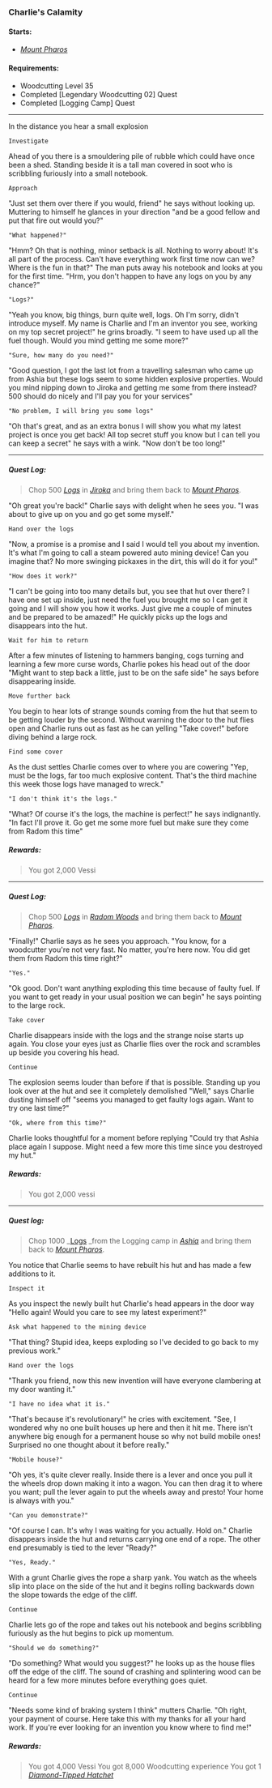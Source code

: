 ### Charlie's Calamity

#### Starts:
* _[Mount Pharos](https://movoda.net/man/Mount%20Pharos)_

#### Requirements:
* Woodcutting Level 35
* Completed [Legendary Woodcutting 02] Quest
* Completed [Logging Camp] Quest

---
In the distance you hear a small explosion 

    Investigate

Ahead of you there is a smouldering pile of rubble which could have once been a shed. Standing beside it is a tall man covered in soot who is scribbling furiously into a small notebook.

    Approach

"Just set them over there if you would, friend" he says without looking up. Muttering to himself he glances in your direction "and be a good fellow and put that fire out would you?"

    "What happened?"

"Hmm? Oh that is nothing, minor setback is all. Nothing to worry about! It's all part of the process. Can't have everything work first time now can we? Where is the fun in that?" The man puts away his notebook and looks at you for the first time. "Hrm, you don't happen to have any logs on you by any chance?"

    "Logs?"

"Yeah you know, big things, burn quite well, logs. Oh I'm sorry, didn't introduce myself. My name is Charlie and I'm an inventor you see, working on my top secret project!" he grins broadly. "I seem to have used up all the fuel though. Would you mind getting me some more?"

    "Sure, how many do you need?"

"Good question, I got the last lot from a travelling salesman who came up from Ashia but these logs seem to some hidden explosive properties. Would you mind nipping down to Jiroka and getting me some from there instead? 500 should do nicely and I'll pay you for your services"

    "No problem, I will bring you some logs"

"Oh that's great, and as an extra bonus I will show you what my latest project is once you get back! All top secret stuff you know but I can tell you can keep a secret" he says with a wink. "Now don't be too long!"

---
##### Quest Log:
> Chop 500 _[Logs](https://movoda.net/man/Logs)_ in _[Jiroka](https://movoda.net/man/Jiroka)_ and bring them back to _[Mount Pharos](https://movoda.net/man/Mount%20Pharos)_.

"Oh great you're back!" Charlie says with delight when he sees you. "I was about to give up on you and go get some myself." 

    Hand over the logs

"Now, a promise is a promise and I said I would tell you about my invention. It's what I'm going to call a steam powered auto mining device! Can you imagine that? No more swinging pickaxes in the dirt, this will do it for you!"

    "How does it work?"

"I can't be going into too many details but, you see that hut over there? I have one set up inside, just need the fuel you brought me so I can get it going and I will show you how it works. Just give me a couple of minutes and be prepared to be amazed!" He quickly picks up the logs and disappears into the hut.

    Wait for him to return

After a few minutes of listening to hammers banging, cogs turning and learning a few more curse words, Charlie pokes his head out of the door "Might want to step back a little, just to be on the safe side" he says before disappearing inside.

    Move further back

You begin to hear lots of strange sounds coming from the hut that seem to be getting louder by the second. Without warning the door to the hut flies open and Charlie runs out as fast as he can yelling "Take cover!" before diving behind a large rock.

    Find some cover

As the dust settles Charlie comes over to where you are cowering "Yep, must be the logs, far too much explosive content. That's the third machine this week those logs have managed to wreck."

    "I don't think it's the logs."

"What? Of course it's the logs, the machine is perfect!" he says indignantly. "In fact I'll prove it. Go get me some more fuel but make sure they come from Radom this time"

##### Rewards: 
> You got 2,000 Vessi

---
##### Quest Log:
> Chop 500 _[Logs](https://movoda.net/man/Logs)_ in _[Radom Woods](https://movoda.net/man/RadomWoods)_ and bring them back to _[Mount Pharos](https://movoda.net/man/Mount%20Pharos)_.

"Finally!" Charlie says as he sees you approach. "You know, for a woodcutter you're not very fast. No matter, you're here now. You did get them from Radom this time right?" 

    "Yes."

"Ok good. Don't want anything exploding this time because of faulty fuel. If you want to get ready in your usual position we can begin" he says pointing to the large rock.

    Take cover

Charlie disappears inside with the logs and the strange noise starts up again. You close your eyes just as Charlie flies over the rock and scrambles up beside you covering his head.

    Continue

The explosion seems louder than before if that is possible. Standing up you look over at the hut and see it completely demolished "Well," says Charlie dusting himself off "seems you managed to get faulty logs again. Want to try one last time?"

    "Ok, where from this time?"

Charlie looks thoughtful for a moment before replying "Could try that Ashia place again I suppose. Might need a few more this time since you destroyed my hut."

##### Rewards: 
> You got 2,000 vessi

---
##### Quest log:
> Chop 1000 _[Logs](https://movoda.net/man/Logs) _from the Logging camp in _[Ashia](https://movoda.net/man/Ashia)_ and bring them back to _[Mount Pharos](https://movoda.net/man/MountPharos)_.

You notice that Charlie seems to have rebuilt his hut and has made a few additions to it. 

    Inspect it

As you inspect the newly built hut Charlie's head appears in the door way "Hello again! Would you care to see my latest experiment?"

    Ask what happened to the mining device

"That thing? Stupid idea, keeps exploding so I've decided to go back to my previous work."

    Hand over the logs

"Thank you friend, now this new invention will have everyone clambering at my door wanting it."

    "I have no idea what it is."

"That's because it's revolutionary!" he cries with excitement. "See, I wondered why no one built houses up here and then it hit me. There isn't anywhere big enough for a permanent house so why not build mobile ones! Surprised no one thought about it before really."

    "Mobile house?"

"Oh yes, it's quite clever really. Inside there is a lever and once you pull it the wheels drop down making it into a wagon. You can then drag it to where you want; pull the lever again to put the wheels away and presto! Your home is always with you."

    "Can you demonstrate?"

"Of course I can. It's why I was waiting for you actually. Hold on." Charlie disappears inside the hut and returns carrying one end of a rope. The other end presumably is tied to the lever "Ready?"

    "Yes, Ready."

With a grunt Charlie gives the rope a sharp yank. You watch as the wheels slip into place on the side of the hut and it begins rolling backwards down the slope towards the edge of the cliff.

    Continue

Charlie lets go of the rope and takes out his notebook and begins scribbling furiously as the hut begins to pick up momentum.

    "Should we do something?"

"Do something? What would you suggest?" he looks up as the house flies off the edge of the cliff. The sound of crashing and splintering wood can be heard for a few more minutes before everything goes quiet.

    Continue

"Needs some kind of braking system I think" mutters Charlie. "Oh right, your payment of course. Here take this with my thanks for all your hard work. If you're ever looking for an invention you know where to find me!"

##### Rewards: 
> You got 4,000 Vessi
> You got 8,000 Woodcutting experience
> You got 1 _[Diamond-Tipped Hatchet](https://movoda.net/man/Diamond-Tipped%20Hatchet)_